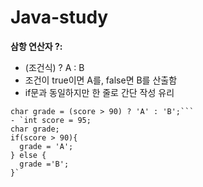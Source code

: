 # Java-study

**삼항 연산자 ?:**
- (조건식) ? A : B 
- 조건이 true이면 A를, false면 B를 산출함
- if문과 동일하지만 한 줄로 간단 작성 유리
```int score = 95; 
char grade = (score > 90) ? 'A' : 'B';```
- `int score = 95;
char grade;
if(score > 90){
  grade = 'A';
} else {
  grade ='B';
}`

